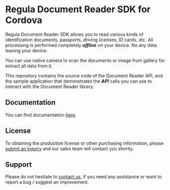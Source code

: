 #  Regula Document Reader SDK for Cordova

Regula Document Reader SDK allows you to read various kinds of identification documents, passports, driving licenses, ID cards, etc. All processing is performed completely _**offline**_ on your device. No any data leaving your device.

You can use native camera to scan the documents or image from gallery for extract all data from it.

This repository contains the source code of the Document Reader API, and the sample application that demonstrates the _**API**_ calls you can use to interact with the Document Reader library.

## Documentation

You can find documentation [here](https://docs.regulaforensics.com/develop/doc-reader-sdk/mobile/cordova).

## License

To obtaining the production license or other purchasing information, please [submit an inquiry](https://regulaforensics.com/talk-to-an-expert) and our sales team will contact you shortly.

## Support

Please do not hesitate to [contact us](https://support.regulaforensics.com/hc/requests/new), if you need any assistance or want to report a bug / suggest an improvement.
